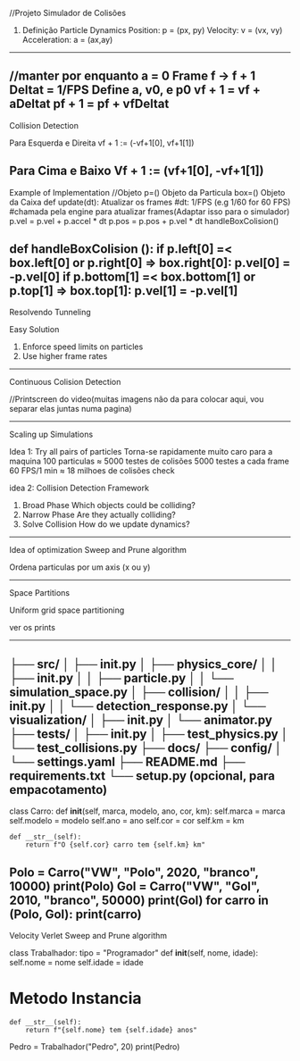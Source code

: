 //Projeto Simulador de Colisões
1. Definição
Particle Dynamics
Position: p = (px, py)
Velocity: v = (vx, vy)
Acceleration: a = (ax,ay)

-------------------------------------------
//manter por enquanto a = 0
Frame f -> f + 1
Deltat = 1/FPS
Define a, v0, e p0
vf + 1 = vf + aDeltat
pf + 1 = pf + vfDeltat
--------------------------------------
Collision Detection

Para Esquerda e Direita
vf + 1 := (-vf+1[0], vf+1[1])

Para Cima e Baixo
Vf + 1 := (vf+1[0], -vf+1[1])
--------------------------------------
Example of Implementation
//Objeto
p=()   Objeto da Particula
box=() Objeto da Caixa
def update(dt): Atualizar os frames
    #dt: 1/FPS (e.g 1/60 for 60 FPS)
    #chamada pela engine para atualizar frames(Adaptar isso para o simulador)
    p.vel = p.vel + p.accel * dt
    p.pos = p.pos + p.vel * dt
    handleBoxColision()

def handleBoxColision ():
    if p.left[0] =< box.left[0] or
        p.right[0] => box.right[0]:
        p.vel[0] = -p.vel[0]
    if p.bottom[1] =< box.bottom[1] or
        p.top[1] => box.top[1]:
        p.vel[1] = -p.vel[1]
-----------------------------------------------
Resolvendo Tunneling

Easy Solution
1. Enforce speed limits on particles
2. Use higher frame rates

---------------------------------------------
Continuous Colision Detection

//Printscreen do video(muitas imagens não da para colocar aqui, vou separar elas juntas numa pagina)

----------------------------------------------
Scaling up Simulations

Idea 1: Try all pairs of particles
Torna-se rapidamente muito caro para a maquina
100 particulas ≈ 5000 testes de colisões
5000 testes a cada frame
60 FPS/1 min ≈ 18 milhoes de colisões check

idea 2: Collision Detection Framework

1. Broad Phase
    Which objects could be  colliding?
2. Narrow Phase
    Are they actually colliding?
3. Solve Collision
    How do we update dynamics?

----------------------------------------------
Idea of optimization
Sweep and Prune algorithm

Ordena particulas por um axis (x ou y)

---------------------------------------------------
Space Partitions

Uniform grid space partitioning

ver os prints

--------------------------------------------------
├── src/
│   ├── __init__.py
│   ├── physics_core/
│   │   ├── __init__.py
│   │   ├── particle.py
│   │   └── simulation_space.py
│   ├── collision/
│   │   ├── __init__.py
│   │   └── detection_response.py
│   └── visualization/
│       ├── __init__.py
│       └── animator.py
├── tests/
│   ├── __init__.py
│   ├── test_physics.py
│   └── test_collisions.py
├── docs/
├── config/
│   └── settings.yaml
├── README.md
├── requirements.txt
└── setup.py (opcional, para empacotamento)
------------------------------------------------
class Carro:
    def __init__(self, marca, modelo, ano, cor, km):
        self.marca = marca
        self.modelo = modelo
        self.ano = ano
        self.cor = cor
        self.km = km

    def __str__(self):
        return f"O {self.cor} carro tem {self.km} km"

Polo = Carro("VW", "Polo", 2020, "branco", 10000)
print(Polo)
Gol = Carro("VW", "Gol", 2010, "branco", 50000)
print(Gol)
for carro in (Polo, Gol):
    print(carro)
-------------------------------
Velocity Verlet
Sweep and Prune algorithm







class Trabalhador:
    tipo = "Programador"
    def __init__(self, nome, idade):
        self.nome = nome
        self.idade = idade

# Metodo Instancia
    def __str__(self):
        return f"{self.nome} tem {self.idade} anos"

Pedro = Trabalhador("Pedro", 20)
print(Pedro)    
